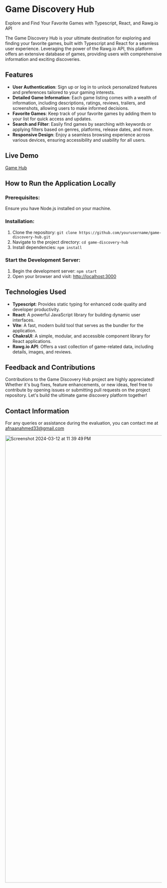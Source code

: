 # Game Discovery Hub

Explore and Find Your Favorite Games with Typescript, React, and Rawg.io API

The Game Discovery Hub is your ultimate destination for exploring and finding your favorite games, built with Typescript and React for a seamless user experience. Leveraging the power of the Rawg.io API, this platform offers an extensive database of games, providing users with comprehensive information and exciting discoveries.

## Features

- **User Authentication**: Sign up or log in to unlock personalized features and preferences tailored to your gaming interests.
- **Detailed Game Information**: Each game listing comes with a wealth of information, including descriptions, ratings, reviews, trailers, and screenshots, allowing users to make informed decisions.
- **Favorite Games**: Keep track of your favorite games by adding them to your list for quick access and updates.
- **Search and Filter**: Easily find games by searching with keywords or applying filters based on genres, platforms, release dates, and more.
- **Responsive Design**: Enjoy a seamless browsing experience across various devices, ensuring accessibility and usability for all users.

## Live Demo
[Game Hub](http://game-discovery-site.vercel.app)

## How to Run the Application Locally

### Prerequisites:
Ensure you have Node.js installed on your machine.

### Installation:

1. Clone the repository: `git clone https://github.com/yourusername/game-discovery-hub.git`
2. Navigate to the project directory: `cd game-discovery-hub`
3. Install dependencies: `npm install`

### Start the Development Server:

1. Begin the development server: `npm start`
2. Open your browser and visit: [http://localhost:3000](http://localhost:3000)

## Technologies Used

- **Typescript**: Provides static typing for enhanced code quality and developer productivity.
- **React**: A powerful JavaScript library for building dynamic user interfaces.
- **Vite**: A fast, modern build tool that serves as the bundler for the application.
- **ChakraUI**: A simple, modular, and accessible component library for React applications.
- **Rawg.io API**: Offers a vast collection of game-related data, including details, images, and reviews.

## Feedback and Contributions

Contributions to the Game Discovery Hub project are highly appreciated! Whether it's bug fixes, feature enhancements, or new ideas, feel free to contribute by opening issues or submitting pull requests on the project repository. Let's build the ultimate game discovery platform together!

## Contact Information
For any queries or assistance during the evaluation, you can contact me at afnaanahmed33@gmail.com

<img width="1434" alt="Screenshot 2024-03-12 at 11 39 49 PM" src="https://github.com/iamafnaan/E-Commerce-Flipkart/assets/86117671/df120eb6-1365-4256-b56d-52e194fc03e6">
